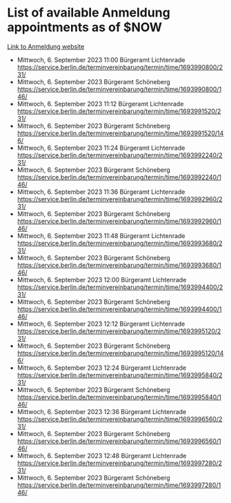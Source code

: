 # List of available Anmeldung appointments as of $NOW
[Link to Anmeldung website](https://service.berlin.de/terminvereinbarung/termin/tag.php?termin=1&anliegen[]=120686&dienstleisterlist=122210,122217,327316,122219,327312,122227,327314,122231,327346,122243,327348,122254,122252,329742,122260,329745,122262,329748,122271,327278,122273,327274,122277,327276,330436,122280,327294,122282,327290,122284,327292,122291,327270,122285,327266,122286,327264,122296,327268,150230,329760,122297,327286,122294,327284,122312,329763,122314,329775,122304,327330,122311,327334,122309,327332,317869,122281,327352,122279,329772,122283,122276,327324,122274,327326,122267,329766,122246,327318,122251,327320,122257,327322,122208,327298,122226,327300&herkunft=http%3A%2F%2Fservice.berlin.de%2Fdienstleistung%2F120686%2F)
- Mittwoch, 6. September 2023 11:00 Bürgeramt Lichtenrade https://service.berlin.de/terminvereinbarung/termin/time/1693990800/231/
- Mittwoch, 6. September 2023  Bürgeramt Schöneberg https://service.berlin.de/terminvereinbarung/termin/time/1693990800/146/
- Mittwoch, 6. September 2023 11:12 Bürgeramt Lichtenrade https://service.berlin.de/terminvereinbarung/termin/time/1693991520/231/
- Mittwoch, 6. September 2023  Bürgeramt Schöneberg https://service.berlin.de/terminvereinbarung/termin/time/1693991520/146/
- Mittwoch, 6. September 2023 11:24 Bürgeramt Lichtenrade https://service.berlin.de/terminvereinbarung/termin/time/1693992240/231/
- Mittwoch, 6. September 2023  Bürgeramt Schöneberg https://service.berlin.de/terminvereinbarung/termin/time/1693992240/146/
- Mittwoch, 6. September 2023 11:36 Bürgeramt Lichtenrade https://service.berlin.de/terminvereinbarung/termin/time/1693992960/231/
- Mittwoch, 6. September 2023  Bürgeramt Schöneberg https://service.berlin.de/terminvereinbarung/termin/time/1693992960/146/
- Mittwoch, 6. September 2023 11:48 Bürgeramt Lichtenrade https://service.berlin.de/terminvereinbarung/termin/time/1693993680/231/
- Mittwoch, 6. September 2023  Bürgeramt Schöneberg https://service.berlin.de/terminvereinbarung/termin/time/1693993680/146/
- Mittwoch, 6. September 2023 12:00 Bürgeramt Lichtenrade https://service.berlin.de/terminvereinbarung/termin/time/1693994400/231/
- Mittwoch, 6. September 2023  Bürgeramt Schöneberg https://service.berlin.de/terminvereinbarung/termin/time/1693994400/146/
- Mittwoch, 6. September 2023 12:12 Bürgeramt Lichtenrade https://service.berlin.de/terminvereinbarung/termin/time/1693995120/231/
- Mittwoch, 6. September 2023  Bürgeramt Schöneberg https://service.berlin.de/terminvereinbarung/termin/time/1693995120/146/
- Mittwoch, 6. September 2023 12:24 Bürgeramt Lichtenrade https://service.berlin.de/terminvereinbarung/termin/time/1693995840/231/
- Mittwoch, 6. September 2023  Bürgeramt Schöneberg https://service.berlin.de/terminvereinbarung/termin/time/1693995840/146/
- Mittwoch, 6. September 2023 12:36 Bürgeramt Lichtenrade https://service.berlin.de/terminvereinbarung/termin/time/1693996560/231/
- Mittwoch, 6. September 2023  Bürgeramt Schöneberg https://service.berlin.de/terminvereinbarung/termin/time/1693996560/146/
- Mittwoch, 6. September 2023 12:48 Bürgeramt Lichtenrade https://service.berlin.de/terminvereinbarung/termin/time/1693997280/231/
- Mittwoch, 6. September 2023  Bürgeramt Schöneberg https://service.berlin.de/terminvereinbarung/termin/time/1693997280/146/
